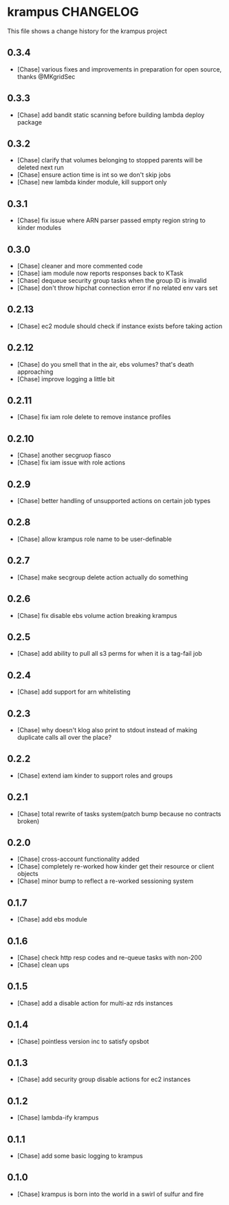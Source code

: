 krampus CHANGELOG
==================

This file shows a change history for the krampus project

0.3.4
------
- [Chase] various fixes and improvements in preparation for open source, thanks @MKgridSec

0.3.3
------
- [Chase] add bandit static scanning before building lambda deploy package

0.3.2
------
- [Chase] clarify that volumes belonging to stopped parents will be deleted next run
- [Chase] ensure action time is int so we don't skip jobs
- [Chase] new lambda kinder module, kill support only

0.3.1
------
- [Chase] fix issue where ARN parser passed empty region string to kinder modules

0.3.0
------
- [Chase] cleaner and more commented code
- [Chase] iam module now reports responses back to KTask
- [Chase] dequeue security group tasks when the group ID is invalid
- [Chase] don't throw hipchat connection error if no related env vars set

0.2.13
------
- [Chase] ec2 module should check if instance exists before taking action

0.2.12
------
- [Chase] do you smell that in the air, ebs volumes? that's death approaching
- [Chase] improve logging a little bit

0.2.11
------
- [Chase] fix iam role delete to remove instance profiles

0.2.10
------
- [Chase] another secgruop fiasco
- [Chase] fix iam issue with role actions

0.2.9
------
- [Chase] better handling of unsupported actions on certain job types

0.2.8
------
- [Chase] allow krampus role name to be user-definable

0.2.7
------
- [Chase] make secgroup delete action actually do something

0.2.6
------
- [Chase] fix disable ebs volume action breaking krampus

0.2.5
------
- [Chase] add ability to pull all s3 perms for when it is a tag-fail job

0.2.4
------
- [Chase] add support for arn whitelisting

0.2.3
------
- [Chase] why doesn't klog also print to stdout instead of making duplicate calls all over the place?

0.2.2
------
- [Chase] extend iam kinder to support roles and groups

0.2.1
------
- [Chase] total rewrite of tasks system(patch bump because no contracts broken)

0.2.0
------
- [Chase] cross-account functionality added
- [Chase] completely re-worked how kinder get their resource or client objects
- [Chase] minor bump to reflect a re-worked sessioning system

0.1.7
------
- [Chase] add ebs module

0.1.6
------
- [Chase] check http resp codes and re-queue tasks with non-200
- [Chase] clean ups

0.1.5
------
- [Chase] add a disable action for multi-az rds instances

0.1.4
------
- [Chase] pointless version inc to satisfy opsbot

0.1.3
------
- [Chase] add security group disable actions for ec2 instances

0.1.2
------
- [Chase] lambda-ify krampus

0.1.1
------
- [Chase] add some basic logging to krampus

0.1.0
------
- [Chase] krampus is born into the world in a swirl of sulfur and fire
